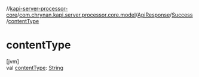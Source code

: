 //[kapi-server-processor-core](../../../../index.md)/[com.chrynan.kapi.server.processor.core.model](../../index.md)/[ApiResponse](../index.md)/[Success](index.md)/[contentType](content-type.md)

# contentType

[jvm]\
val [contentType](content-type.md): [String](https://kotlinlang.org/api/latest/jvm/stdlib/kotlin/-string/index.html)
